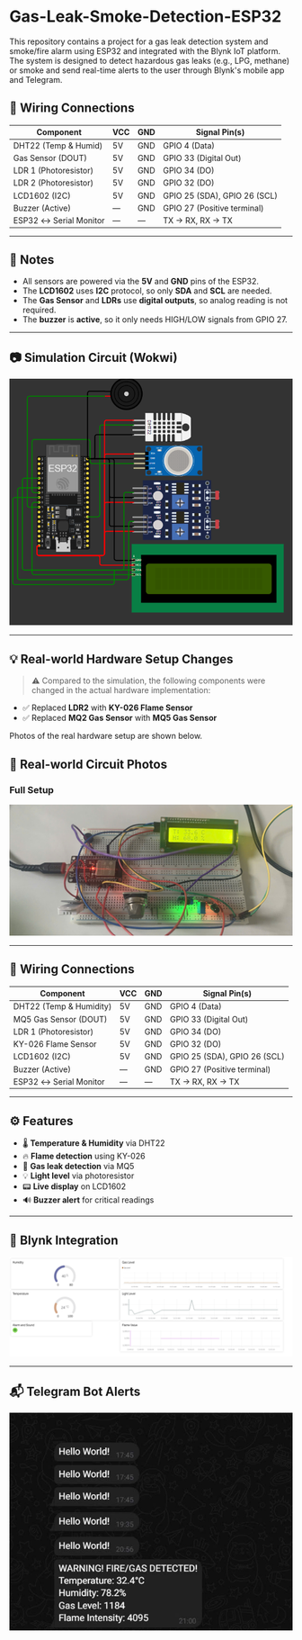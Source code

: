 # Gas-Leak-Smoke-Detection-ESP32
This repository contains a project for a gas leak detection system and smoke/fire alarm using ESP32 and integrated with the Blynk IoT platform. The system is designed to detect hazardous gas leaks (e.g., LPG, methane) or smoke and send real-time alerts to the user through Blynk's mobile app and Telegram.

## 🔌 Wiring Connections

| **Component**          | **VCC** | **GND** | **Signal Pin(s)**            |
| ---------------------- | ------- | ------- | ---------------------------- |
| DHT22 (Temp & Humid)   | 5V      | GND     | GPIO 4 (Data)                |
| Gas Sensor (DOUT)      | 5V      | GND     | GPIO 33 (Digital Out)        |
| LDR 1 (Photoresistor)  | 5V      | GND     | GPIO 34 (DO)                 |
| LDR 2 (Photoresistor)  | 5V      | GND     | GPIO 32 (DO)                 |
| LCD1602 (I2C)          | 5V      | GND     | GPIO 25 (SDA), GPIO 26 (SCL) |
| Buzzer (Active)        | —       | GND     | GPIO 27 (Positive terminal)  |
| ESP32 ↔ Serial Monitor | —       | —       | TX → RX, RX → TX             |

---

## 📝 Notes

* All sensors are powered via the **5V** and **GND** pins of the ESP32.
* The **LCD1602** uses **I2C** protocol, so only **SDA** and **SCL** are needed.
* The **Gas Sensor** and **LDRs** use **digital outputs**, so analog reading is not required.
* The **buzzer** is **active**, so it only needs HIGH/LOW signals from GPIO 27.

---

## 📷 Simulation Circuit (Wokwi)

![Simulation Circuit on Wokwi](screenshots/image.png)

--- 

## 💡 Real-world Hardware Setup Changes

> ⚠️ Compared to the simulation, the following components were changed in the actual hardware implementation:

* ✅ Replaced **LDR2** with **KY-026 Flame Sensor**
* ✅ Replaced **MQ2 Gas Sensor** with **MQ5 Gas Sensor**

Photos of the real hardware setup are shown below.

## 📸 Real-world Circuit Photos

### Full Setup

![Full Hardware Setup](screenshots/realworld.jpg)


---

## 🔌 Wiring Connections

| **Component**           | **VCC** | **GND** | **Signal Pin(s)**            |
| ----------------------- | ------- | ------- | ---------------------------- |
| DHT22 (Temp & Humidity) | 5V      | GND     | GPIO 4 (Data)                |
| MQ5 Gas Sensor (DOUT)   | 5V      | GND     | GPIO 33 (Digital Out)        |
| LDR 1 (Photoresistor)   | 5V      | GND     | GPIO 34 (DO)                 |
| KY-026 Flame Sensor     | 5V      | GND     | GPIO 32 (DO)                 |
| LCD1602 (I2C)           | 5V      | GND     | GPIO 25 (SDA), GPIO 26 (SCL) |
| Buzzer (Active)         | —       | GND     | GPIO 27 (Positive terminal)  |
| ESP32 ↔ Serial Monitor  | —       | —       | TX → RX, RX → TX             |

---

## ⚙️ Features

* 🌡️ **Temperature & Humidity** via DHT22
* 🔥 **Flame detection** using KY-026
* 🧪 **Gas leak detection** via MQ5
* 💡 **Light level** via photoresistor
* 📟 **Live display** on LCD1602
* 🔊 **Buzzer alert** for critical readings

---

## 📲 Blynk Integration
![Blynk Result](screenshots/blynk_result.png)

---

## 📬 Telegram Bot Alerts
![Telegram Result](screenshots/telegram-alert.jpg)